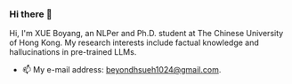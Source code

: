 ### Hi there 👋

Hi, I'm XUE Boyang, an NLPer and Ph.D. student at The Chinese University of Hong Kong. My research interests include factual knowledge and hallucinations in pre-trained LLMs.

- 📫 My e-mail address: beyondhsueh1024@gmail.com.
<!--- 
- 🔭 I’m currently working on ...
- 🌱 I’m currently learning ...
- 👯 I’m looking to collaborate on ...
- 🤔 I’m looking for help with ...
- 💬 Ask me about 
- 😄 Pronouns: ...
- ⚡ Fun fact: ...  --->

<!--- ![Visitor Count](https://profile-counter.glitch.me/Christmas/count.svg)

[![Top Langs](https://github-readme-stats.vercel.app/api/top-langs/?username=Christmas)](https://github.com/Christmas/github-readme-stats)
--->
